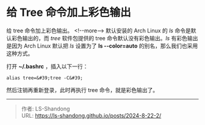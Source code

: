 # 给 Tree 命令加上彩色输出

给 tree 命令加上彩色输出。
&lt;!--more--&gt;
默认安装的 Arch Linux 的 *ls* 命令是默认彩色输出的，而 *tree* 软件包提供的 tree  命令默认没有彩色输出。*ls* 有彩色输出是因为 Arch Linux 默认把 *ls* 设置为了 **ls --color=auto** 的别名，那么我们也采用这种方式。

打开 **~/.bashrc** ，插入以下一行：

`alias tree=&#39;tree -C&#39;`

然后注销再重新登录，此时再执行 tree 命令，就是彩色输出了。


---

> 作者: LS-Shandong  
> URL: https://ls-shandong.github.io/posts/2024-8-22-2/  

